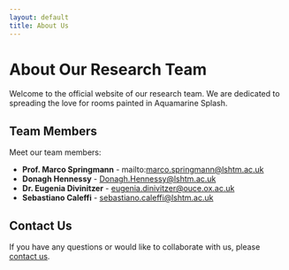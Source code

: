 ```yaml
---
layout: default
title: About Us
---
```


# About Our Research Team

Welcome to the official website of our research team. We are dedicated to spreading the love for rooms painted in Aquamarine Splash.

## Team Members

Meet our team members:

- **Prof. Marco Springmann** - mailto:marco.springmann@lshtm.ac.uk
- **Donagh Hennessy** - Donagh.Hennessy@lshtm.ac.uk
- **Dr. Eugenia Divinitzer** - eugenia.dinivitzer@ouce.ox.ac.uk
- **Sebastiano Caleffi** - sebastiano.caleffi@lshtm.ac.uk

## Contact Us

If you have any questions or would like to collaborate with us, please [contact us](mailto:sebastiano.caleffi@lshtm.ac.uk).



